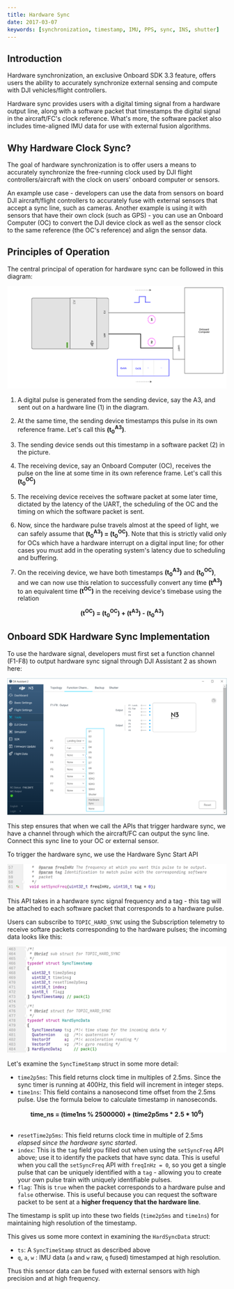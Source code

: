```yaml
---
title: Hardware Sync
date: 2017-03-07
keywords: [synchronization, timestamp, IMU, PPS, sync, INS, shutter]
---
```


## Introduction

Hardware synchronization, an exclusive Onboard SDK 3.3 feature, offers users the ability to accurately synchronize external sensing and compute with DJI vehicles/flight controllers.

Hardware sync provides users with a digital timing signal from a hardware output line, along with a software packet that timestamps the digital signal in the aircraft/FC's clock reference. What's more, the software packet also includes time-aligned IMU data for use with external fusion algorithms.

## Why Hardware Clock Sync?

The goal of hardware synchronization is to offer users a means to accurately synchronize the free-running clock used by DJI flight controllers/aircraft with the clock on users' onboard computer or sensors.

An example use case - developers can use the data from sensors on board DJI aircraft/flight controllers to accurately fuse with external sensors that accept a sync line, such as cameras. Another example is using it with sensors that have their own clock (such as GPS) - you can use an Onboard Computer (OC) to convert the DJI device clock as well as the sensor clock to the same reference (the OC's reference) and align the sensor data.

## Principles of Operation

The central principal of operation for hardware sync can be followed in this diagram:

![hardware-sync-principles](../images/guides/hardsync.png)

 1. A digital pulse is generated from the sending device, say the A3, and sent out on a hardware line (1) in the diagram.
 2. At the same time, the sending device timestamps this pulse in its own reference frame. Let's call this **(t<sub>0</sub><sup>A3</sup>)**.
 3. The sending device sends out this timestamp in a software packet (2) in the picture.
 4. The receiving device, say an Onboard Computer (OC), receives the pulse on the line at some time in its own reference frame. Let's call this **(t<sub>0</sub><sup>OC</sup>)**
 5. The receiving device receives the software packet at some later time, dictated by the latency of the UART, the scheduling of the OC and the timing on which the software packet is sent.
 6. Now, since the hardware pulse travels almost at the speed of light, we can safely assume that **(t<sub>0</sub><sup>A3</sup>) = (t<sub>0</sub><sup>OC</sup>)**. Note that this is strictly valid only for OCs which have a hardware interrupt on a digital input line; for other cases you must add in the operating system's latency due to scheduling and buffering.
 7. On the receiving device, we have both timestamps **(t<sub>0</sub><sup>A3</sup>)** and **(t<sub>0</sub><sup>OC</sup>)**, and we can now use this relation to successfully convert any time  **(t<sup>A3</sup>)** to an equivalent time  **(t<sup>OC</sup>)** in the receiving device's timebase using the relation

       <center> <b>(t<sup>OC</sup>) = (t<sub>0</sub><sup>OC</sup>) + (t<sup>A3</sup>) - (t<sub>0</sub><sup>A3</sup>) </b></center>

## Onboard SDK Hardware Sync Implementation

To use the hardware signal, developers must first set a function channel (F1-F8) to output hardware sync signal through DJI Assistant 2 as shown here:

![Hard-Sync-Assistant](../images/guides/HardSync_Assistant.png)

This step ensures that when we call the APIs that trigger hardware sync, we have a channel through which the aircraft/FC can output the sync line. Connect this sync line to your OC or external sensor.

To trigger the hardware sync, we use the Hardware Sync Start API

![Sync API](../images/guides/syncAPI.png)

This API takes in a hardware sync signal frequency and a tag - this tag will be attached to each software packet that corresponds to a hardware pulse.

Users can subscribe to `TOPIC_HARD_SYNC` using the Subscription telemetry to receive softare packets corresponding to the hardware pulses; the incoming data looks like this:

![Sync Data](../images/guides/syncSubscription.png)

Let's examine the `SyncTimeStamp` struct in some more detail:

- `time2p5ms`: This field returns clock time in multiples of 2.5ms. Since the sync timer is running at 400Hz, this field will increment in integer steps.
- `time1ns`: This field contains a nanosecond time offset from the 2.5ms pulse. Use the formula below to calculate timestamp in nanoseconds.

<center> <b> time_ns = (time1ns % 2500000) + (time2p5ms * 2.5 * 10<sup>6</sup>) </b></center><br>

- `resetTime2p5ms`: This field returns clock time in multiple of 2.5ms *elapsed since the hardware sync started*.
- `index`: This is the `tag` field you filled out when using the `setSyncFreq` API above; use it to identify the packets that have sync data. This is useful when you call the `setSyncFreq` API with `freqInHz = 0`, so you get a single pulse that can be uniquely identified with a `tag` - allowing you to create your own pulse train with uniquely identifiable pulses.
- `flag`: This is `true` when the packet corresponds to a hardware pulse and `false` otherwise. This is useful because you can request the software packet to be sent at a **higher frequency that the hardware line**.

The timestamp is split up into these two fields (`time2p5ms` and `time1ns`) for maintaining high resolution of the timestamp.

This gives us some more context in examining the `HardSyncData` struct:

- `ts`: A `SyncTimeStamp` struct as described above
- `q`, `a`, `w` : IMU data (`a` and `w` raw, `q` fused) timestamped at high resolution.

Thus this sensor data can be fused with external sensors with high precision and at high frequency.